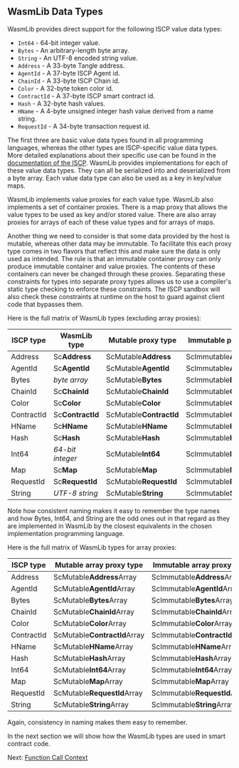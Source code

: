 ## WasmLib Data Types

WasmLib provides direct support for the following ISCP value data types:

- `Int64` - 64-bit integer value.
- `Bytes` - An arbitrary-length byte array.
- `String` - An UTF-8 encoded string value.
- `Address` - A 33-byte Tangle address.
- `AgentId` - A 37-byte ISCP Agent id.
- `ChainId` - A 33-byte ISCP Chain id.
- `Color` - A 32-byte token color id.
- `ContractId` - A 37-byte ISCP smart contract id.
- `Hash` - A 32-byte hash values.
- `HName` - A 4-byte unsigned integer hash value derived from a name string.
- `RequestId` - A 34-byte transaction request id.

The first three are basic value data types found in all programming languages,
whereas the other types are ISCP-specific value data types. More detailed
explanations about their specific use can be found in
the [documentation of the ISCP](../../../../docOps/docs/misc/coretypes.md). WasmLib
provides implementations for each of these value data types. They can all be
serialized into and deserialized from a byte array. Each value data type can
also be used as a key in key/value maps.

WasmLib implements value proxies for each value type. WasmLib also implements a
set of container proxies. There is a map proxy that allows the value types to be
used as key and/or stored value. There are also array proxies for arrays of each
of these value types and for arrays of maps.

Another thing we need to consider is that some data provided by the host is
mutable, whereas other data may be immutable. To facilitate this each proxy type
comes in two flavors that reflect this and make sure the data is only used as
intended. The rule is that an immutable container proxy can only produce
immutable container and value proxies. The contents of these containers can
never be changed through these proxies. Separating these constraints for types
into separate proxy types allows us to use a compiler's static type checking to
enforce these constraints. The ISCP sandbox will also check these constraints at
runtime on the host to guard against client code that bypasses them.

Here is the full matrix of WasmLib types (excluding array proxies):

| ISCP type  | WasmLib type | Mutable proxy type  | Immutable proxy type  |
| ---------- | ------------ | ------------------- | --------------------- |
| Address    | Sc**Address**    | ScMutable**Address**    | ScImmutable**Address**    |
| AgentId    | Sc**AgentId**    | ScMutable**AgentId**    | ScImmutable**AgentId**    |
| Bytes      | *byte array*     | ScMutable**Bytes**      | ScImmutable**Bytes**      |
| ChainId    | Sc**ChainId**    | ScMutable**ChainId**    | ScImmutable**ChainId**    |
| Color      | Sc**Color**      | ScMutable**Color**      | ScImmutable**Color**      |
| ContractId | Sc**ContractId** | ScMutable**ContractId** | ScImmutable**ContractId** |
| HName      | Sc**HName**      | ScMutable**HName**      | ScImmutable**HName**      |
| Hash       | Sc**Hash**       | ScMutable**Hash**       | ScImmutable**Hash**       |
| Int64      | *64-bit integer* | ScMutable**Int64**      | ScImmutable**Int64**      |
| Map        | Sc**Map**        | ScMutable**Map**        | ScImmutable**Map**        |
| RequestId  | Sc**RequestId**  | ScMutable**RequestId**  | ScImmutable**RequestId**  |
| String     | *UTF-8 string*   | ScMutable**String**     | ScImmutable**String**     |

Note how consistent naming makes it easy to remember the type names and how
Bytes, Int64, and String are the odd ones out in that regard as they are
implemented in WasmLib by the closest equivalents in the chosen implementation
programming language.

Here is the full matrix of WasmLib types for array proxies:

| ISCP type  | Mutable array proxy type  | Immutable array proxy type  |
| ---------- | ------------------- | --------------------- |
| Address    | ScMutable**Address**Array    | ScImmutable**Address**Array    |
| AgentId    | ScMutable**AgentId**Array    | ScImmutable**AgentId**Array    |
| Bytes      | ScMutable**Bytes**Array      | ScImmutable**Bytes**Array      |
| ChainId    | ScMutable**ChainId**Array    | ScImmutable**ChainId**Array    |
| Color      | ScMutable**Color**Array      | ScImmutable**Color**Array      |
| ContractId | ScMutable**ContractId**Array | ScImmutable**ContractId**Array |
| HName      | ScMutable**HName**Array      | ScImmutable**HName**Array      |
| Hash       | ScMutable**Hash**Array       | ScImmutable**Hash**Array       |
| Int64      | ScMutable**Int64**Array      | ScImmutable**Int64**Array      |
| Map        | ScMutable**Map**Array        | ScImmutable**Map**Array        |
| RequestId  | ScMutable**RequestId**Array  | ScImmutable**RequestId**Array  |
| String     | ScMutable**String**Array     | ScImmutable**String**Array     |

Again, consistency in naming makes them easy to remember.

In the next section we will show how the WasmLib types are used in smart 
contract code.

Next: [Function Call Context](Context.md)
